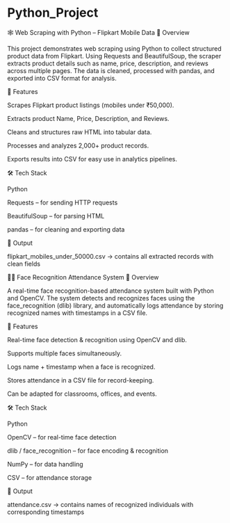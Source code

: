 # Python_Project
🕸️ Web Scraping with Python – Flipkart Mobile Data
📌 Overview

This project demonstrates web scraping using Python to collect structured product data from Flipkart. Using Requests and BeautifulSoup, the scraper extracts product details such as name, price, description, and reviews across multiple pages. The data is cleaned, processed with pandas, and exported into CSV format for analysis.

🚀 Features

Scrapes Flipkart product listings (mobiles under ₹50,000).

Extracts product Name, Price, Description, and Reviews.

Cleans and structures raw HTML into tabular data.

Processes and analyzes 2,000+ product records.

Exports results into CSV for easy use in analytics pipelines.

🛠 Tech Stack

Python

Requests – for sending HTTP requests

BeautifulSoup – for parsing HTML

pandas – for cleaning and exporting data

📂 Output

flipkart_mobiles_under_50000.csv → contains all extracted records with clean fields

👨‍💻 Face Recognition Attendance System
📌 Overview

A real-time face recognition-based attendance system built with Python and OpenCV. The system detects and recognizes faces using the face_recognition (dlib) library, and automatically logs attendance by storing recognized names with timestamps in a CSV file.

🚀 Features

Real-time face detection & recognition using OpenCV and dlib.

Supports multiple faces simultaneously.

Logs name + timestamp when a face is recognized.

Stores attendance in a CSV file for record-keeping.

Can be adapted for classrooms, offices, and events.

🛠 Tech Stack

Python

OpenCV – for real-time face detection

dlib / face_recognition – for face encoding & recognition

NumPy – for data handling

CSV – for attendance storage

📂 Output

attendance.csv → contains names of recognized individuals with corresponding timestamps
